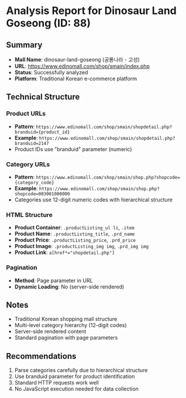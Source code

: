 # Analysis Report for Dinosaur Land Goseong (ID: 88)

## Summary
- **Mall Name**: dinosaur-land-goseong (공룡나라 - 고성)
- **URL**: https://www.edinomall.com/shop/smain/index.php
- **Status**: Successfully analyzed
- **Platform**: Traditional Korean e-commerce platform

## Technical Structure

### Product URLs
- **Pattern**: `https://www.edinomall.com/shop/smain/shopdetail.php?branduid={product_id}`
- **Example**: `https://www.edinomall.com/shop/smain/shopdetail.php?branduid=2147`
- Product IDs use "branduid" parameter (numeric)

### Category URLs
- **Pattern**: `https://www.edinomall.com/shop/smain/shop.php?shopcode={category_code}`
- **Example**: `https://www.edinomall.com/shop/smain/shop.php?shopcode=003001000000`
- Categories use 12-digit numeric codes with hierarchical structure

### HTML Structure
- **Product Container**: `.productListing_ul li`, `.item`
- **Product Name**: `.productListing_title`, `.prd_name`
- **Product Price**: `.productListing_price`, `.prd_price`
- **Product Image**: `.productListing_img img`, `.prd_img img`
- **Product Link**: `a[href*="shopdetail.php"]`

### Pagination
- **Method**: Page parameter in URL
- **Dynamic Loading**: No (server-side rendered)

## Notes
- Traditional Korean shopping mall structure
- Multi-level category hierarchy (12-digit codes)
- Server-side rendered content
- Standard pagination with page parameters

## Recommendations
1. Parse categories carefully due to hierarchical structure
2. Use branduid parameter for product identification
3. Standard HTTP requests work well
4. No JavaScript execution needed for data collection